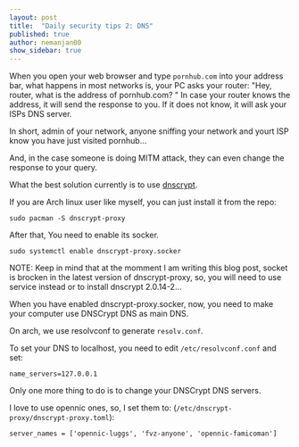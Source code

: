 ```yaml
---
layout: post
title:  "Daily security tips 2: DNS"
published: true
author: nemanjan00
show_sidebar: true
---
```


When you open your web browser and type ``pornhub.com`` into your address bar, what happens in most networks is, your PC asks your router: "Hey, router, what is the address of pornhub.com? " In case your router knows the address, it will send the response to you. If it does not know, it will ask your ISPs DNS server. 

In short, admin of your network, anyone sniffing your network and yourt ISP know you have just visited pornhub... 

And, in the case someone is doing MITM attack, they can even change the response to your query. 

What the best solution currently is to use [dnscrypt](https://github.com/jedisct1/dnscrypt-proxy). 

If you are Arch linux user like myself, you can just install it from the repo: 

```
sudo pacman -S dnscrypt-proxy
```

After that, You need to enable its socker. 

```
sudo systemctl enable dnscrypt-proxy.socker
```

NOTE: Keep in mind that at the momment I am writing this blog post, socket is brocken in the latest version of dnscrypt-proxy, so, you will need to use service instead or to install dnscrypt 2.0.14-2... 

When you have enabled dnscrypt-proxy.socker, now, you need to make your computer use DNSCrypt DNS as main DNS. 

On arch, we use resolvconf to generate ``resolv.conf``. 

To set your DNS to localhost, you need to edit ``/etc/resolvconf.conf`` and set: 

```
name_servers=127.0.0.1
```

Only one more thing to do is to change your DNSCrypt DNS servers. 

I love to use opennic ones, so, I set them to: (``/etc/dnscrypt-proxy/dnscrypt-proxy.toml``): 

```
server_names = ['opennic-luggs', 'fvz-anyone', 'opennic-famicoman']
```

